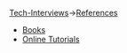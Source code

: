 [Tech-Interviews](../README.md)->[References](References.md)

- [Books](Books/Books.md)
- [Online Tutorials](Online%20Tutorials/OnlineTutorials.md)